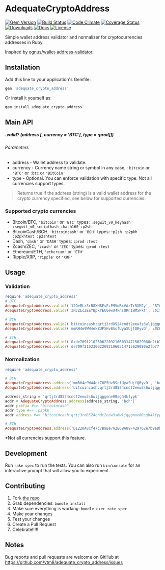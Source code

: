 
AdequateCryptoAddress
===============

[![Gem Version][gem-version-svg]][gem-version-link]
[![Build Status][build-status-svg]][build-status-link]
[![Code Climate][codeclimate-status-svg]][codeclimate-status-link]
[![Coverage Status][coverage-status-svg]][coverage-status-link]
[![Downloads][downloads-svg]][downloads-link]
[![Docs][docs-rubydoc-svg]][docs-rubydoc-link]
[![License][license-svg]][license-link]

Simple wallet address validator and normalizer for cryptocurrencies addresses in Ruby.

Inspired by [ognus/wallet-address-validator](https://github.com/ognus/wallet-address-validator).


## Installation

Add this line to your application's Gemfile:

```ruby
gem 'adequate_crypto_address'
```

Or install it yourself as:

```bash
gem install adequate_crypto_address
```

## Main API

##### .valid? (address [, currency = 'BTC'[, type = :prod]])

###### Parameters
* address - Wallet address to validate.
* currency - Currency name string or symbol in any case, `:bitcoin` or `'BTC'` or `:btc` or `'BitCoin'`
* type - Optional. You can enforce validation with specific type. Not all currencies support types.

> Returns true if the address (string) is a valid wallet address for the crypto currency specified, see below for supported currencies.

### Supported crypto currencies

* Bitcoin/BTC, `'bitcoin'` or `'BTC'` types: `:segwit_v0_keyhash :segwit_v0_scripthash :hash160 :p2sh`
* BitcoinCash/BCH, `'bitcoincash'` or `'BCH'` types: `:p2sh :p2pkh :p2pkhtest :p2shtest`
* Dash, `'dash'` or `'DASH'` types: `:prod :test`
* Zcash/ZEC, `'zcash'` or `'ZEC'` types: `:prod :test`
* Ethereum/ETH, `'ethereum'` or `'ETH'`
* Ripple/XRP, `'ripple'` or `'XRP'`

## Usage

### Validation
``` ruby
require 'adequate_crypto_address'
# BTC
AdequateCryptoAddress.valid?('12QeMLzSrB8XH8FvEzPMVoRxVAzTr5XM2y', 'BTC') #=> true
AdequateCryptoAddress.valid?('3NJZLcZEEYBpxYEUGewU4knsQRn1WM5Fkt', :bitcoin, :p2sh) #=> true

# BCH
AdequateCryptoAddress.valid?('bitcoincash:qrtj3rd8524cndt2eew3s6wljqggmne00sgh4kfypk', :bch) #=> true
AdequateCryptoAddress.valid?('mmRH4e9WW4ekZUP5HvBScfUyaSUjfQRyvD', :BCH, :p2pkhtest) #=> true

# ETH
AdequateCryptoAddress.valid?('0xde709f2102306220921060314715629080e2fb77', :ETH) #=> true
AdequateCryptoAddress.valid?('de709f2102306220921060314715629080e2fb77', :ethereum) #=> true
```

### Normalization
``` ruby
require 'adequate_crypto_address'

# BCH
AdequateCryptoAddress.address('mmRH4e9WW4ekZUP5HvBScfUyaSUjfQRyvD', 'bch').cash_address #=> "bchtest:qpqtmmfpw79thzq5z7s0spcd87uhn6d34uqqem83hf"
AdequateCryptoAddress.address('bitcoincash:qrtj3rd8524cndt2eew3s6wljqggmne00sgh4kfypk', 'bch').legacy_address #=> "1LcerwTc1oPsMtByDCNUXFxReZpN1EXHoe"

address_string = 'qrtj3rd8524cndt2eew3s6wljqggmne00sgh4kfypk'
addr = AdequateCryptoAddress.address(address_string, 'bch')
addr.prefix #=> "bitcoincash"
addr.type #=> :p2pkh
addr.address #=> "bitcoincash:qrtj3rd8524cndt2eew3s6wljqggmne00sgh4kfypk"

# ETH
AdequateCryptoAddress.address('D1220A0cf47c7B9Be7A2E6BA89F429762e7b9aDb', 'eth').address #=> "0xD1220A0cf47c7B9Be7A2E6BA89F429762e7b9aDb"
```
*Not all currencies support this feature.

## Development

Run `rake spec` to run the tests. You can also run `bin/console` for an interactive prompt that will allow you to experiment.

## Contributing

1. Fork [the repo](https://github.com/vtm9/adequate_crypto_address)
2. Grab dependencies: `bundle install`
3. Make sure everything is working: `bundle exec rake spec`
4. Make your changes
5. Test your changes
5. Create a Pull Request
6. Celebrate!!!!!

## Notes

Bug reports and pull requests are welcome on GitHub at https://github.com/vtm9/adequate_crypto_address/issues

 [gem-version-svg]: https://badge.fury.io/rb/adequate_crypto_address.svg
 [gem-version-link]: https://rubygems.org/gems/adequate_crypto_address
 [downloads-svg]: http://ruby-gem-downloads-badge.herokuapp.com/adequate_crypto_address
 [downloads-link]: https://rubygems.org/gems/adequate_crypto_address
 [build-status-svg]: https://travis-ci.org/vtm9/adequate_crypto_address.svg?branch=master
 [build-status-link]:https://travis-ci.org/vtm9/adequate_crypto_address
 [coverage-status-svg]: https://coveralls.io/repos/vtm9/adequate_crypto_address/badge.svg?branch=master
 [coverage-status-link]: https://coveralls.io/r/vtm9/adequate_crypto_address?branch=master
 [codeclimate-status-svg]: https://codeclimate.com/github/vtm9/adequate_crypto_address.svg
 [codeclimate-status-link]: https://codeclimate.com/github/vtm9/adequate_crypto_address
 [docs-rubydoc-svg]: https://img.shields.io/badge/docs-rubydoc-blue.svg
 [docs-rubydoc-link]: http://www.rubydoc.info/gems/adequate_crypto_address/
 [license-svg]: https://img.shields.io/badge/license-MIT-blue.svg
 [license-link]: https://github.com/vtm9/adequate_crypto_address/blob/master/LICENSE.txt

